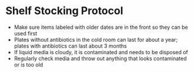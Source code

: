 # Shelf Stocking Protocol

* Make sure items labeled with older dates are in the front so they can be used first
* Plates without antibiotics in the cold room can last for about a year; plates with antibiotics can last about 3 months
* If liquid media is cloudy, it is contaminated and needs to be disposed of
* Regularly check media and throw out anything that looks contaminated or is too old
